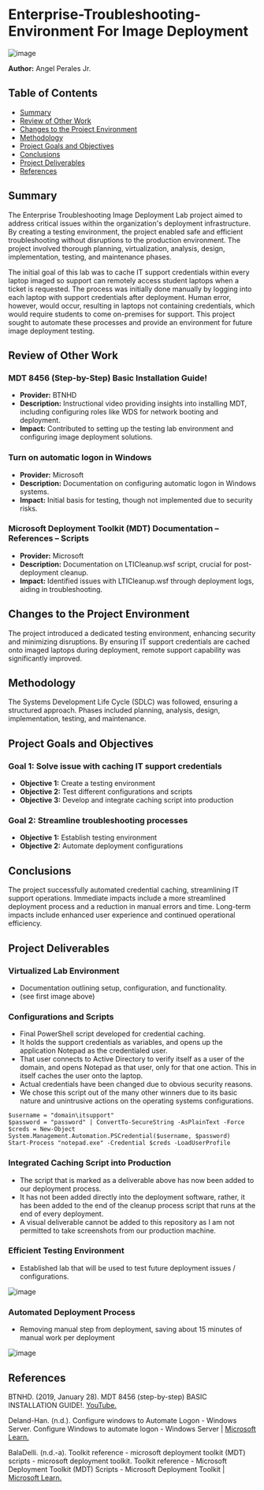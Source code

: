 # Enterprise-Troubleshooting-Environment For Image Deployment

![image](https://github.com/AngelPerales10/Enterprise-Troubleshooting-Environment/assets/108242721/60c882b5-1f4e-4ef1-935e-3a3abe48d322) 

**Author:** Angel Perales Jr.

## Table of Contents

- [Summary](#summary)
- [Review of Other Work](#review-of-other-work)
- [Changes to the Project Environment](#changes-to-the-project-environment)
- [Methodology](#methodology)
- [Project Goals and Objectives](#project-goals-and-objectives)
- [Conclusions](#conclusions)
- [Project Deliverables](#project-deliverables)
- [References](#references)

## Summary

The Enterprise Troubleshooting Image Deployment Lab project aimed to address critical issues within the organization's deployment infrastructure. By creating a testing environment, the project enabled safe and efficient troubleshooting without disruptions to the production environment. The project involved thorough planning, virtualization, analysis, design, implementation, testing, and maintenance phases. 

The initial goal of this lab was to cache IT support credentials within every laptop imaged so support can remotely access student laptops when a ticket is requested. The process was initially done manually by logging into each laptop with support credentials after deployment. Human error, however, would occur, resulting in laptops not containing credentials, which would require students to come on-premises for support. This project sought to automate these processes and provide an environment for future image deployment testing.

## Review of Other Work

### MDT 8456 (Step-by-Step) Basic Installation Guide!
- **Provider:** BTNHD
- **Description:** Instructional video providing insights into installing MDT, including configuring roles like WDS for network booting and deployment.
- **Impact:** Contributed to setting up the testing lab environment and configuring image deployment solutions.

### Turn on automatic logon in Windows
- **Provider:** Microsoft
- **Description:** Documentation on configuring automatic logon in Windows systems.
- **Impact:** Initial basis for testing, though not implemented due to security risks.

### Microsoft Deployment Toolkit (MDT) Documentation – References – Scripts
- **Provider:** Microsoft
- **Description:** Documentation on LTICleanup.wsf script, crucial for post-deployment cleanup.
- **Impact:** Identified issues with LTICleanup.wsf through deployment logs, aiding in troubleshooting.

## Changes to the Project Environment

The project introduced a dedicated testing environment, enhancing security and minimizing disruptions. By ensuring IT support credentials are cached onto imaged laptops during deployment, remote support capability was significantly improved.

## Methodology

The Systems Development Life Cycle (SDLC) was followed, ensuring a structured approach. Phases included planning, analysis, design, implementation, testing, and maintenance.

## Project Goals and Objectives

### Goal 1: Solve issue with caching IT support credentials
- **Objective 1:** Create a testing environment
- **Objective 2:** Test different configurations and scripts
- **Objective 3:** Develop and integrate caching script into production

### Goal 2: Streamline troubleshooting processes
- **Objective 1:** Establish testing environment
- **Objective 2:** Automate deployment configurations


## Conclusions

The project successfully automated credential caching, streamlining IT support operations. Immediate impacts include a more streamlined deployment process and a reduction in manual errors and time. Long-term impacts include enhanced user experience and continued operational efficiency.

## Project Deliverables

### Virtualized Lab Environment
- Documentation outlining setup, configuration, and functionality.
- (see first image above)

### Configurations and Scripts
- Final PowerShell script developed for credential caching.
- It holds the support credentials as variables, and opens up the application Notepad as the credentialed user.
- That user connects to Active Directory to verify itself as a user of the domain, and opens Notepad as that user, only for that one action. This in itself caches the user onto the laptop.
- Actual credentials have been changed due to obvious security reasons.
- We chose this script out of the many other winners due to its basic nature and unintrusive actions on the operating systems configurations.

```
$username = "domain\itsupport"
$password = "password" | ConvertTo-SecureString -AsPlainText -Force
$creds = New-Object System.Management.Automation.PSCredential($username, $password)
Start-Process "notepad.exe" -Credential $creds -LoadUserProfile
```

### Integrated Caching Script into Production
- The script that is marked as a deliverable above has now been added to our deployment process.
- It has not been added directly into the deployment software, rather, it has been added to the end of the cleanup process script that runs at the end of every deployment.
- A visual deliverable cannot be added to this repository as I am not permitted to take screenshots from our production machine.

### Efficient Testing Environment
- Established lab that will be used to test future deployment issues / configurations.

![image](https://github.com/AngelPerales10/Enterprise-Troubleshooting-Environment/assets/108242721/e5ce8c54-3ec6-432b-bf79-54ec12f23454)


### Automated Deployment Process
- Removing manual step from deployment, saving about 15 minutes of manual work per deployment

![image](https://github.com/AngelPerales10/Enterprise-Troubleshooting-Environment/assets/108242721/7e870575-f92c-48e6-b6b2-4997aaa9fc7f)


## References
BTNHD. (2019, January 28). MDT 8456 (step-by-step) BASIC INSTALLATION GUIDE!. [YouTube.](https://www.youtube.com/watch?v=yIOotj2V118)

Deland-Han. (n.d.). Configure windows to Automate Logon - Windows Server. Configure Windows to automate logon - Windows Server | [Microsoft Learn.](https://learn.microsoft.com/en-us/troubleshoot/windows-server/user-profiles-and-logon/turn-on-automatic-logon)

BalaDelli. (n.d.-a). Toolkit reference - microsoft deployment toolkit (MDT) scripts - microsoft deployment toolkit. Toolkit reference - Microsoft Deployment Toolkit (MDT) Scripts - Microsoft Deployment Toolkit | [Microsoft Learn.](https://learn.microsoft.com/en-us/mem/configmgr/mdt/scripts)

